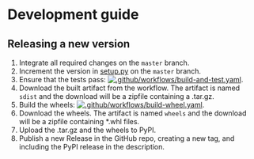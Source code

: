# Development guide

## Releasing a new version

1. Integrate all required changes on the `master` branch.
2. Increment the version in [setup.py](../setup.py) on the `master` branch.
3. Ensure that the tests pass: [![.github/workflows/build-and-test.yaml](https://github.com/quadprog/quadprog/actions/workflows/build-and-test.yaml/badge.svg?branch=master)](https://github.com/quadprog/quadprog/actions/workflows/build-and-test.yaml).
4. Download the built artifact from the workflow. The artifact is named `sdist` and the download will be a zipfile containing a .tar.gz.
5. Build the wheels: [![.github/workflows/build-wheel.yaml](https://github.com/quadprog/quadprog/actions/workflows/build-wheel.yaml/badge.svg?branch=master)](https://github.com/quadprog/quadprog/actions/workflows/build-wheel.yaml).
6. Download the wheels. The artifact is named `wheels` and the download will be a zipfile containing *.whl files.
7. Upload the .tar.gz and the wheels to PyPI.
8. Publish a new Release in the GitHub repo, creating a new tag, and including the PyPI release in the description.